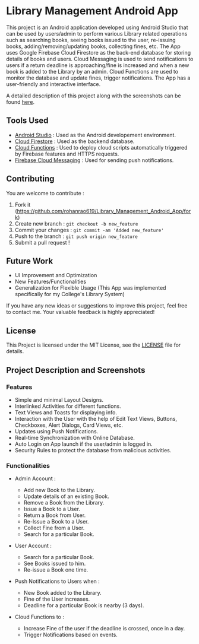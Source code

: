 # Library Management Android App

This project is an Android application developed using Android Studio that can be used by users/admin to perform various Library related operations such as searching books, seeing books issued to the user, re-issuing books, adding/removing/updating books, collecting fines, etc. The App uses Google Firebase Cloud Firestore as the back-end database for storing details of books and users. Cloud Messaging is used to send notifications to users if a return deadline is approaching/fine is increased and when a new book is added to the Library by an admin. Cloud Functions are used to monitor the database and update fines, trigger notifications. The App has a user-friendly and interactive interface.

A detailed description of this project along with the screenshots can be found [here](#project-description-and-screenshots).

## Tools Used
* [Android Studio](https://developer.android.com/studio) : Used as the Android developement environment.
* [Cloud Firestore](https://firebase.google.com/products/firestore) : Used as the backend database.
* [Cloud Functions](https://cloud.google.com/functions) : Used to deploy cloud scripts automatically triggered by Firebase features and HTTPS requests.
* [Firebase Cloud Messaging](https://firebase.google.com/products/cloud-messaging) : Used for sending push notifications.

## Contributing
You are welcome to contribute :

1. Fork it (https://github.com/rohanrao619/Library_Management_Android_App/fork)
2. Create new branch : `git checkout -b new_feature`
3. Commit your changes : `git commit -am 'Added new_feature'`
4. Push to the branch : `git push origin new_feature`
5. Submit a pull request !

## Future Work
* UI Improvement and Optimization
* New Features/Functionalities
* Generalization for Flexible Usage (This App was implemented specifically for my College's Library System)

If you have any new ideas or suggestions to improve this project, feel free to contact me. Your valuable feedback is highly appreciated!

## License
This Project is licensed under the MIT License, see the [LICENSE](LICENSE) file for details.

## Project Description and Screenshots
### Features
* Simple and minimal Layout Designs.
* Interlinked Activities for different functions.
* Text Views and Toasts for displaying info.
* Interaction with the User with the help of Edit Text Views, Buttons, Checkboxes, Alert Dialogs, Card Views, etc.
* Updates using Push Notifications.
* Real-time Synchronization with Online Database.
* Auto Login on App launch if the user/admin is logged in.
* Security Rules to protect the database from malicious activities.

### Functionalities
* Admin Account :

  * Add new Book to the Library.
  * Update details of an existing Book.
  * Remove a Book from the Library.
  * Issue a Book to a User.
  * Return a Book from User.
  * Re-Issue a Book to a User.
  * Collect Fine from a User.
  * Search for a particular Book.
  
* User Account :

  * Search for a particular Book.
  * See Books issued to him.
  * Re-issue a Book one time.
  
* Push Notifications to Users when :

  * New Book added to the Library.
  * Fine of the User increases.
  * Deadline for a particular Book is nearby (3 days).
  
* Cloud Functions to :

  * Increase Fine of the user if the deadline is crossed, once in a day.
  * Trigger Notifications based on events.

